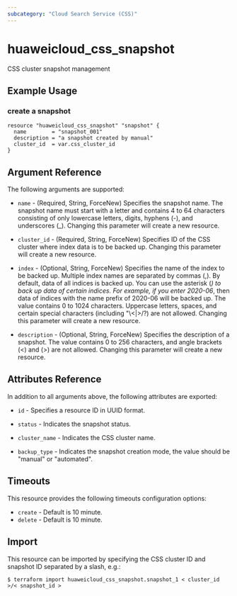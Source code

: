 ```yaml
---
subcategory: "Cloud Search Service (CSS)"
---
```


# huaweicloud_css_snapshot

CSS cluster snapshot management

## Example Usage

### create a snapshot

```hcl
resource "huaweicloud_css_snapshot" "snapshot" {
  name        = "snapshot_001"
  description = "a snapshot created by manual" 
  cluster_id  = var.css_cluster_id
}
```

## Argument Reference

The following arguments are supported:

* `name` - (Required, String, ForceNew) Specifies the snapshot name. The snapshot name must
  start with a letter and contains 4 to 64 characters consisting of only
  lowercase letters, digits, hyphens (-), and underscores (_).
  Changing this parameter will create a new resource.

* `cluster_id` - (Required, String, ForceNew) Specifies ID of the CSS cluster where index data is to be backed up.
  Changing this parameter will create a new resource.

* `index` - (Optional, String, ForceNew) Specifies the name of the index to be backed up. Multiple index names
  are separated by commas (,). By default, data of all indices is backed up. You can use the
  asterisk (*) to back up data of certain indices. For example, if you enter 2020-06*, then
  data of indices with the name prefix of 2020-06 will be backed up.
  The value contains 0 to 1024 characters. Uppercase letters, spaces, and certain special
  characters (including "\\<|>/?) are not allowed.
  Changing this parameter will create a new resource.

* `description` - (Optional, String, ForceNew) Specifies the description of a snapshot.
  The value contains 0 to 256 characters, and angle brackets (<) and (>) are not allowed.
  Changing this parameter will create a new resource.


## Attributes Reference

In addition to all arguments above, the following attributes are exported:

* `id` - Specifies a resource ID in UUID format.

* `status` - Indicates the snapshot status.

* `cluster_name` - Indicates the CSS cluster name.

* `backup_type` - Indicates the snapshot creation mode, the value should be "manual" or "automated".


## Timeouts
This resource provides the following timeouts configuration options:
- `create` - Default is 10 minute.
- `delete` - Default is 10 minute.

## Import

This resource can be imported by specifying the CSS cluster ID and snapshot ID
separated by a slash, e.g.:

```
$ terraform import huaweicloud_css_snapshot.snapshot_1 < cluster_id >/< snapshot_id >
```
